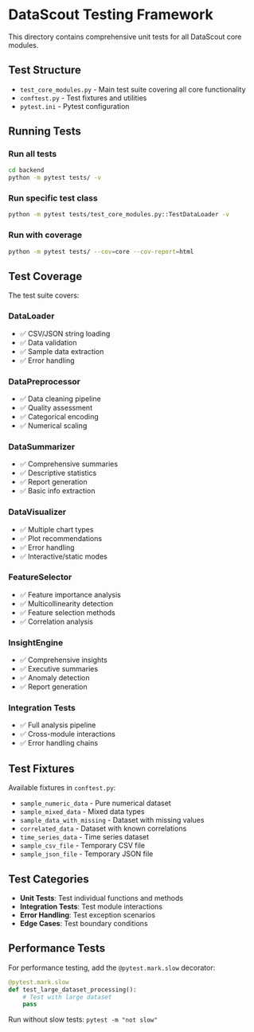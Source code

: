 # DataScout Testing Framework

This directory contains comprehensive unit tests for all DataScout core modules.

## Test Structure

- `test_core_modules.py` - Main test suite covering all core functionality
- `conftest.py` - Test fixtures and utilities
- `pytest.ini` - Pytest configuration

## Running Tests

### Run all tests
```bash
cd backend
python -m pytest tests/ -v
```

### Run specific test class
```bash
python -m pytest tests/test_core_modules.py::TestDataLoader -v
```

### Run with coverage
```bash
python -m pytest tests/ --cov=core --cov-report=html
```

## Test Coverage

The test suite covers:

### DataLoader
- ✅ CSV/JSON string loading
- ✅ Data validation
- ✅ Sample data extraction
- ✅ Error handling

### DataPreprocessor  
- ✅ Data cleaning pipeline
- ✅ Quality assessment
- ✅ Categorical encoding
- ✅ Numerical scaling

### DataSummarizer
- ✅ Comprehensive summaries
- ✅ Descriptive statistics
- ✅ Report generation
- ✅ Basic info extraction

### DataVisualizer
- ✅ Multiple chart types
- ✅ Plot recommendations
- ✅ Error handling
- ✅ Interactive/static modes

### FeatureSelector
- ✅ Feature importance analysis
- ✅ Multicollinearity detection
- ✅ Feature selection methods
- ✅ Correlation analysis

### InsightEngine
- ✅ Comprehensive insights
- ✅ Executive summaries
- ✅ Anomaly detection
- ✅ Report generation

### Integration Tests
- ✅ Full analysis pipeline
- ✅ Cross-module interactions
- ✅ Error handling chains

## Test Fixtures

Available fixtures in `conftest.py`:
- `sample_numeric_data` - Pure numerical dataset
- `sample_mixed_data` - Mixed data types
- `sample_data_with_missing` - Dataset with missing values
- `correlated_data` - Dataset with known correlations
- `time_series_data` - Time series dataset
- `sample_csv_file` - Temporary CSV file
- `sample_json_file` - Temporary JSON file

## Test Categories

- **Unit Tests**: Test individual functions and methods
- **Integration Tests**: Test module interactions
- **Error Handling**: Test exception scenarios
- **Edge Cases**: Test boundary conditions

## Performance Tests

For performance testing, add the `@pytest.mark.slow` decorator:

```python
@pytest.mark.slow
def test_large_dataset_processing():
    # Test with large dataset
    pass
```

Run without slow tests: `pytest -m "not slow"`